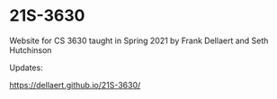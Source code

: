 # 21S-3630
Website for CS 3630 taught in Spring 2021 by Frank Dellaert and Seth Hutchinson

Updates:

https://dellaert.github.io/21S-3630/
